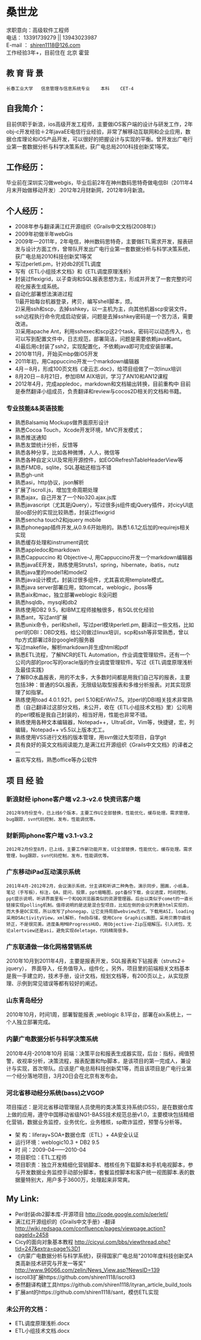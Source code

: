 # 桑世龙
  
求职意向：高级软件工程师<br>
电话：  13391739279 || 13943023987<br>
E-mail ： shiren1118@126.com <br>
工作经验3年+，目前住在 北京  霍营<br>

## 教 育 背 景
    长春工业大学   信息管理与信息系统专业    本科    CET-4

## 自我简介：
目前供职于新浪，ios高级开发工程师，主要做iOS客户端的设计与研发工作，2年obj-c开发经验＋2年javaEE电信行业经验，非常了解移动互联网和企业应用，数据仓库理论和iOS产品开发，可以很好的把握设计与实现的平衡。曾开发出广电行业第一套数据分析与科学决策系统，获广电总局2010科技创新奖1等奖。

## 工作经历：  
毕业前在深圳实习做webgis，毕业后前2年在神州数码思特奇做电信BI（2011年4月末开始做移动开发）.2012年2月财新网，2012年9月新浪。

## 个人经历：  
- 2008年参与翻译满江红开源组织《Grails中文文档(2008年)》
- 2009年初做半年webGis
- 2009年—2011年，2年电信，神州数码思特奇，主要做ETL需求开发，报表研发与设计方面工作，曾带队开发出广电行业第一套数据分析与科学决策系统，获广电总局2010科技创新奖1等奖
- 写过perletl.pm，针对db2的ETL调度
- 写有《ETL小组技术文档》和《ETL调度原理浅析》
- 封装过flexigrid，以子查询和SQL报表思想为主，形成并开发了一套完整的可视化报表生成系统。
- 自动化部署想法演进过程<br>
	1)最开始每台机器登录，拷贝，编写shell脚本，烦。<br>
	2)采用ssh和scp，去掉sshkey，以一主机为主，向其他机器scp安装文件，ssh远程执行命令完成启动安装，问题是去掉sshkey密码是一个苦力活，需要改进。<br>
	3)采用apache Ant，利用sshexec和scp这2个task，密码可以动态传入，也可以写到配置文件中，日志规范，部署简洁，问题是需要依赖java和ant。<br>
	4)最后用c封装了ssh2，实现配置化，不依赖java即可完成安装部署。<br>
- 2010年11月，开始买mbp做iOS开发
- 2011年初，用Cappuccino开发一个markdown编辑器
- 4月－8月，形成100页文档《凌云志.doc》，给项目组做了一次linux培训
- 8月20日－8月21日，参加IBM AIX培训，学习了AN10和AN12课程
- 2012年4月，完成appledoc，markdown和文档输出转换，目前重构中
	目前是泰然翻译小组成员，负责翻译和review与cocos2D相关的文档和书籍。 
	
### 专业技能&&英语技能

-  熟悉Balsamiq Mockups做界面原形设计
-  熟悉Cocoa Touch，Xcode开发环境，MVC开发模式；
-  熟悉推送通知
-  熟悉友盟统计分析，反馈等
-  熟悉各种分享，比如各种微博，人人，微信等
-  熟悉各种自定义UI及常用开源控件，如EGORefreshTableHeaderView等
-  熟悉FMDB，sqlite，SQL基础还相当不错
-  熟悉gh-unit
-  熟悉asi，http协议，json解析
-  扩展了iscroll.js，增加生命周期处理
-  熟悉ajax，自己开发了一个No320.ajax.js库
-  熟悉javascript（尤其是jQuery），写过很多js组件或jQuery插件，对cicyUI底层oo部分的实现比较熟悉，封装过flexigrid
-  熟悉sencha touch2和jquery mobile
-  熟悉phonegap插件开发,从0.9.6开始用的。熟悉1.6.1之后加的requirejs相关实现
-  熟悉缓存处理和instrument调优
-  熟悉appledoc和markdown
-  熟悉Cappuccino 和 Objective-J, 用Cappuccino开发一个markdown编辑器
-  熟悉javaEE开发，熟练使用Struts1，spring，hibernate，ibatis，nutz
-  熟悉java里的model1和model2
-  熟悉java设计模式，封装过很多组件，尤其喜欢用template模式。
-  熟悉java server部署应用，如tomcat，weblogic，jboss等
-  熟悉aix和mac，独立部署weblogic 8没问题
-  熟悉hsqldb，mysql和db2
-  熟练使用DB2 9.5，和IBM工程师接触很多，有SQL优化经验
-  熟悉ant，写过ant扩展
-  熟悉unix命令，perl和shell，写过perl模块perletl.pm, 翻译过一些文档，比如perl的DBI：DBD文档，给公司做过linux培训，scp和ssh等非常熟悉，曾以ftp方式部署过8台google的服务器
-  写过makefile，解析markdown并生成html和pdf
-  熟悉ETL流程，了解NCR的ETL Automation，作业调度管理软件。还有一个公司内部的proc写的oracle版的作业调度管理软件。写过《ETL调度原理浅析及最佳实践》
-  了解BO水晶报表，用的不太多，大多数时间都是用我们自己写的报表，主要包括3种：普通的SQL报表，无限级钻取型报表和多维分析报表。对其实现原理了如指掌。
-  熟练使用toad 4.0.1.921，perl 5.10和ErWin7.5。对perl的DBI相关技术非常熟悉（自己翻译过这部分文档，未公开，收在《ETL小组技术文档》里）公司用的perl模板是我自己封装的，相当好用，性能也非常不错。
-  熟练使用各种文本编辑器，Notepad++，UltraEdit，Vim等，快捷键，宏，列编辑，Notepad++ v5.5以上版本尤工。
-  熟练使用VSS进行文档的版本管理，用svn做过大型项目，自学git
-  具有良好的英文文档阅读能力,是满江红开源组织《Grails中文文档》的译者之一
-  喜欢写文档，熟悉office等办公软件
	
## 项 目 经 验

### 新浪财经 iphone客户端 v2.3-v2.6  快资讯客户端
	2012年9月份至今，已上线6个版本，主要工作UI全部替换，性能优化，缓存处理。需求管理，bug跟踪，svn代码控制，发布，性能调优等。
	
### 财新网iphone客户端 v3.1-v3.2
	2012年2月份至8月，已上线，主要工作新功能开发，UI全部替换，性能优化，缓存处理。需求管理，bug跟踪，svn代码控制，发布，性能调优等。

### 广东移动iPad互动演示系统
	2011年4月-2012年2月，会议演示系统，分主讲和听讲二种角色，演示同步，圈画，小纸条，笔记（手写板），标注，QA，提问，投票，ppt缩略图，ppt备份下载，会议进度，时间控制，ppt提示说明，听讲界面里有一个和QQ浏览器类似的资源管理器。后台以类似于comet的一直长链接实现polling机制。值得说明的是这是混合型项目，比如左侧的会议列表是html实现的，而大多是OC实现，所以改写了phonegap，让它支持局部webview方式，下载用ASI，loading采用DSActivityView，xml解析，fmdb存储，使用Core Graphics画图，采用贝赛尔曲线矫正，不是很完美。进度条用MBProgressHUD，用Objective-Zip压缩解压。引入闭包，无论alertview还是asi，避免实现deletage，代码精简很多。

### 广东联通做一体化网格营销系统
2010年10月到2011年4月，主要是报表开发，SQL报表和下钻报表（struts2＋jquery）， 界面导入，任务值导入，组件化 。另外，项目里的前端相关文档基本是我一手建立的，技术手册，设计文档，规划文档等，有200页以上，从实现原理、示例到常见错误等都有较好的阐述。 

### 山东青岛经分
2010年10月，时间1周，部署智能报表 ,weblogic 8.1平台，部署在aix系统上，一个人独立部署完成。

### 内蒙广电数据分析与科学决策系统  
2010年4月-2010年10月 前端：决策平台和报表生成器实现，后台：指标，阀值预警，收视率分析，决策流程，报表配置和ftp脚本，是该项目的第一完成人，兼设计与实现，首次带队。应该是广电总局科技创新奖1等，而且该项目是广电行业第一个经分落地项目，3月20日会在北京有发布会。

### 河北省移动经分系统(bass)之VGOP

项目描述：是河北省移动管理层人员使用的类决策支持系统(DSS)，是在数据仓库上做的应用，遵守中国移动省级NG1-BASS技术规范总册v1.0，主要模块包括精细化营销，数据业务监控，业务优化，业务稽核，sp欺诈监控，预警与分析等。

- 架    构：liferay+SOA+数据仓库（ETL）+ 4A安全认证
- 运行环境：weblogic10.3 + DB2 9.5 
- 时    间：2009-04——2010-04
- 项目职位：ETL工程师
- 项目职责：独立开发精细化营销脚本、稽核任务下载脚本和手机电视脚本，参与开发数据业务监控手动部分脚本，套餐监控脚本和客户统一视图脚本.表的数据量特别大，用户多于3600万，处理起来非常爽。

## My Link:
- Perl封装db2脚本库-开源项目  http://code.google.com/p/perletl/
- 满江红开源组织的《Grails中文手册》-翻译  http://wiki.redsaga.com/confluence/pages/viewpage.action?pageId=2458
- Cicy的面向对象基本教程  http://cicyui.com/bbs/viewthread.php?tid=247&extra=page%3D1
- 《内蒙广电数据分析与科学系统》，获得国家广电总局"2010年度科技创新奖A类高新技术研究与开发一等奖" http://www.96066.com/zelin/News_View.asp?NewsID=139
- iscroll3扩展https://github.com/shiren1118/iscroll3
- 泰然翻译构建工具https://github.com/shiren1118/ityran_article_build_tools
- 扩展ant的https://github.com/shiren1118/sant，模仿ETL实现

### 未公开的文档：

- ETL调度原理浅析.docx
- ETL小组技术文档.docx
